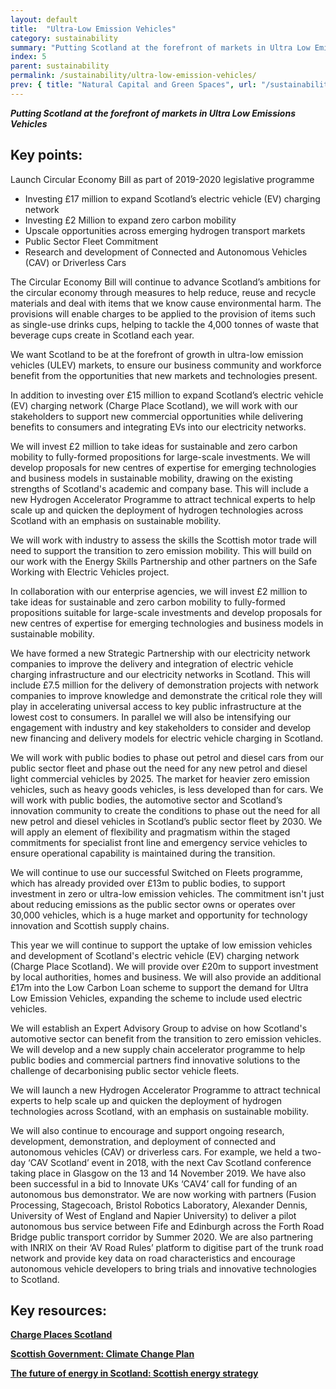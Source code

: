 ```yaml
---
layout: default
title:  "Ultra-Low Emission Vehicles"
category: sustainability
summary: "Putting Scotland at the forefront of markets in Ultra Low Emissions Vehicles"
index: 5
parent: sustainability
permalink: /sustainability/ultra-low-emission-vehicles/
prev: { title: "Natural Capital and Green Spaces", url: "/sustainability/natural-capital" }
---
```

***Putting Scotland at the forefront of markets in Ultra Low Emissions Vehicles***

## Key points:

Launch Circular Economy Bill as part of 2019-2020 legislative programme

* Investing £17 million to expand Scotland’s electric vehicle (EV) charging network
* Investing £2 Million to expand zero carbon mobility 
* Upscale opportunities across emerging hydrogen transport markets
* Public Sector Fleet Commitment
* Research and development of Connected and Autonomous Vehicles (CAV) or Driverless Cars

The Circular Economy Bill will continue to advance Scotland’s ambitions for the circular economy through measures to help reduce, reuse and recycle materials and deal with items that we know cause environmental harm.  The provisions will enable charges to be applied to the provision of items such as single-use drinks cups, helping to tackle the 4,000 tonnes of waste that beverage cups create in Scotland each year.  

We want Scotland to be at the forefront of growth in ultra-low emission vehicles (ULEV) markets, to ensure our business community and workforce benefit from the opportunities that new markets and technologies present.  

In addition to investing over £15 million to expand Scotland’s electric vehicle (EV) charging network (Charge Place Scotland), we will work with our stakeholders to support new commercial opportunities while delivering benefits to consumers and integrating EVs into our electricity networks.  

We will invest £2 million to take ideas for sustainable and zero carbon mobility to fully-formed propositions for large-scale investments.  We will develop proposals for new centres of expertise for emerging technologies and business models in sustainable mobility, drawing on the existing strengths of Scotland's academic and company base.  This will include a new Hydrogen Accelerator Programme to attract technical experts to help scale up and quicken the deployment of hydrogen technologies across Scotland with an emphasis on sustainable mobility.  

We will work with industry to assess the skills the Scottish motor trade will need to support the transition to zero emission mobility. This will build on our work with the Energy Skills Partnership and other partners on the Safe Working with Electric Vehicles project.  

In collaboration with our enterprise agencies, we will invest £2 million to take ideas for sustainable and zero carbon mobility to fully-formed propositions suitable for large-scale investments and develop proposals for new centres of expertise for emerging technologies and business models in sustainable mobility.  

We have formed a new Strategic Partnership with our electricity network companies to improve the delivery and integration of electric vehicle charging infrastructure and our electricity networks in Scotland.  This will include £7.5 million for the delivery of demonstration projects with network companies to improve knowledge and demonstrate the critical role they will play in accelerating universal access to key public infrastructure at the lowest cost to consumers. In parallel we will also be intensifying our engagement with industry and key stakeholders to consider and develop new financing and delivery models for electric vehicle charging in Scotland.  

We will work with public bodies to phase out petrol and diesel cars from our public sector fleet and phase out the need for any new petrol and diesel light commercial vehicles by 2025.  The market for heavier zero emission vehicles, such as heavy goods vehicles, is less developed than for cars.  We will work with public bodies, the automotive sector and Scotland’s innovation community to create the conditions to phase out the need for all new petrol and diesel vehicles in Scotland’s public sector fleet by 2030.  We will apply an element of flexibility and pragmatism within the staged commitments for specialist front line and emergency service vehicles to ensure operational capability is maintained during the transition.  

We will continue to use our successful Switched on Fleets programme, which has already provided over £13m to public bodies, to support investment in zero or ultra-low emission vehicles.  The commitment isn't just about reducing emissions as the public sector owns or operates over 30,000 vehicles, which is a huge market and opportunity for technology innovation and Scottish supply chains.  

This year we will continue to support the uptake of low emission vehicles and development of Scotland's electric vehicle (EV) charging network (Charge Place Scotland). We will provide over £20m to support investment by local authorities, homes and business. We will also provide an additional £17m into the Low Carbon Loan scheme to support the demand for Ultra Low Emission Vehicles, expanding the scheme to include used electric vehicles.  

We will establish an Expert Advisory Group to advise on how Scotland's automotive sector can benefit from the transition to zero emission vehicles. We will develop and a new supply chain accelerator programme to help public bodies and commercial partners find innovative solutions to the challenge of decarbonising public sector vehicle fleets.  

We will launch a new Hydrogen Accelerator Programme to attract technical experts to help scale up and quicken the deployment of hydrogen technologies across Scotland, with an emphasis on sustainable mobility.  

We will also continue to encourage and support ongoing research, development, demonstration, and deployment of connected and autonomous vehicles (CAV) or driverless cars. For example, we held a two-day ‘CAV Scotland’ event in 2018, with the next Cav Scotland conference taking place in Glasgow on the 13 and 14 November 2019. We have also been successful in a bid to Innovate UKs ‘CAV4’ call for funding of an autonomous bus demonstrator. We are now working with partners (Fusion Processing, Stagecoach, Bristol Robotics Laboratory, Alexander Dennis, University of West of England and Napier University) to deliver a pilot autonomous bus service between Fife and Edinburgh across the Forth Road Bridge public transport corridor by Summer 2020. We are also partnering with INRIX on their ‘AV Road Rules’ platform to digitise part of the trunk road network and provide key data on road characteristics and encourage autonomous vehicle developers to bring trials and innovative technologies to Scotland.  

## Key resources:

**[Charge Places Scotland](https://chargeplacescotland.org/)**

**[Scottish Government: Climate Change Plan](https://www.gov.scot/publications/scottish-governments-climate-change-plan-third-report-proposals-policies-2018/pages/12/)**

**[The future of energy in Scotland: Scottish energy strategy](https://www.gov.scot/publications/scottish-energy-strategy-future-energy-scotland-9781788515276/)**
